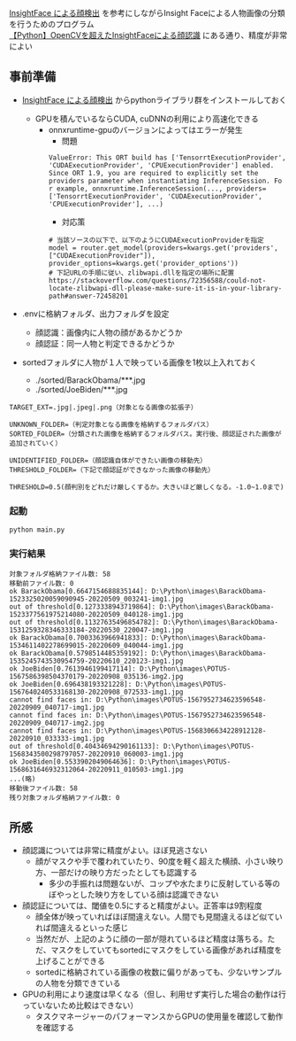 [InsightFace による顔検出](https://www.kkaneko.jp/cc/deepim/insightface.html) を参考にしながらInsight Faceによる人物画像の分類を行うためのプログラム  
[【Python】OpenCVを超えたInsightFaceによる顔認識](https://self-development.info/%E3%80%90python%E3%80%91opencv%E3%82%92%E8%B6%85%E3%81%88%E3%81%9Finsightface%E3%81%AB%E3%82%88%E3%82%8B%E9%A1%94%E8%AA%8D%E8%AD%98/) にある通り、精度が非常によい

## 事前準備
* [InsightFace による顔検出](https://www.kkaneko.jp/cc/deepim/insightface.html) からpythonライブラリ群をインストールしておく
  * GPUを積んでいるならCUDA, cuDNNの利用により高速化できる
    * onnxruntime-gpuのバージョンによってはエラーが発生
      * 問題
      ```
      ValueError: This ORT build has ['TensorrtExecutionProvider', 'CUDAExecutionProvider', 'CPUExecutionProvider'] enabled. Since ORT 1.9, you are required to explicitly set the providers parameter when instantiating InferenceSession. Fo
      r example, onnxruntime.InferenceSession(..., providers=['TensorrtExecutionProvider', 'CUDAExecutionProvider', 'CPUExecutionProvider'], ...)
      ```
      * 対応策
      ```
      # 当該ソースの以下で、以下のようにCUDAExecutionProviderを指定
      model = router.get_model(providers=kwargs.get('providers', ["CUDAExecutionProvider"]), provider_options=kwargs.get('provider_options'))
      # 下記URLの手順に従い、zlibwapi.dllを指定の場所に配置
      https://stackoverflow.com/questions/72356588/could-not-locate-zlibwapi-dll-please-make-sure-it-is-in-your-library-path#answer-72458201
      ```

* .envに格納フォルダ、出力フォルダを設定
    * 顔認識：画像内に人物の顔があるかどうか
    * 顔認証：同一人物と判定できるかどうか
* sortedフォルダに人物が１人で映っている画像を1枚以上入れておく
  * ./sorted/BarackObama/***.jpg
  * ./sorted/JoeBiden/***.jpg
```text
TARGET_EXT=.jpg|.jpeg|.png（対象となる画像の拡張子）

UNKNOWN_FOLDER=（判定対象となる画像を格納するフォルダパス）
SORTED_FOLDER=（分類された画像を格納するフォルダパス。実行後、顔認証された画像が追加されていく）

UNIDENTIFIED_FOLDER=（顔認識自体ができたい画像の移動先）
THRESHOLD_FOLDER=（下記で顔認証ができなかった画像の移動先）

THRESHOLD=0.5(顔判別をどれだけ厳しくするか。大きいほど厳しくなる。-1.0~1.0まで)
```
### 起動
```
python main.py
```
### 実行結果
```
対象フォルダ格納ファイル数: 58
移動前ファイル数: 0
ok BarackObama[0.6647154688835144]: D:\Python\images\BarackObama-1523325020059090945-20220509_003241-img1.jpg
out of threshold[0.1273338943719864]: D:\Python\images\BarackObama-1523377561975214080-20220509_040128-img1.jpg
out of threshold[0.11327635496854782]: D:\Python\images\BarackObama-1531259328346333184-20220530_220047-img1.jpg
ok BarackObama[0.7003363966941833]: D:\Python\images\BarackObama-1534611402278699015-20220609_040044-img1.jpg
ok BarackObama[0.5798514485359192]: D:\Python\images\BarackObama-1535245743530954759-20220610_220123-img1.jpg
ok JoeBiden[0.7613946199417114]: D:\Python\images\POTUS-1567586398504370179-20220908_035136-img2.jpg
ok JoeBiden[0.696438193321228]: D:\Python\images\POTUS-1567640240533168130-20220908_072533-img1.jpg
cannot find faces in: D:\Python\images\POTUS-1567952734623596548-20220909_040717-img1.jpg
cannot find faces in: D:\Python\images\POTUS-1567952734623596548-20220909_040717-img2.jpg
cannot find faces in: D:\Python\images\POTUS-1568306634228912128-20220910_033333-img1.jpg
out of threshold[0.40434694290161133]: D:\Python\images\POTUS-1568343500298797057-20220910_060003-img1.jpg
ok JoeBiden[0.5533902049064636]: D:\Python\images\POTUS-1568631646932312064-20220911_010503-img1.jpg
...(略)
移動後ファイル数: 58
残り対象フォルダ格納ファイル数: 0
```

## 所感
* 顔認識については非常に精度がよい。ほぼ見逃さない
  * 顔がマスクや手で覆われていたり、90度を軽く超えた横顔、小さい映り方、一部だけの映り方だったとしても認識する
    * 多少の手振れは問題ないが、コップや水たまりに反射している等のぼやっとした映り方をしている顔は認識できない
* 顔認証については、閾値を0.5にすると精度がよい。正答率は9割程度
  * 顔全体が映っていればほぼ間違えない。人間でも見間違えるほど似ていれば間違えるといった感じ
  * 当然だが、上記のように顔の一部が隠れているほど精度は落ちる。ただ、マスクをしていてもsortedにマスクをしている画像があれば精度を上げることができる
  * sortedに格納されている画像の枚数に偏りがあっても、少ないサンプルの人物を分類できている
* GPUの利用により速度は早くなる（但し、利用せず実行した場合の動作は行っていないため比較はできない）
  * タスクマネージャーのパフォーマンスからGPUの使用量を確認して動作を確認する
